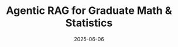 ---
title:  "Agentic RAG for Graduate Math & Statistics"
date:   2025-06-06
mathjax: true
categories:
    - blog
tags: 
    - RAG
    - LangChain
    - LLM
    - Prompt
    - LangGraph
---